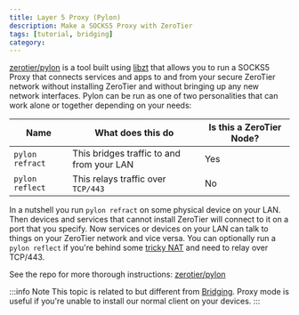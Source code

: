```yaml
---
title: Layer 5 Proxy (Pylon)
description: Make a SOCKS5 Proxy with ZeroTier
tags: [tutorial, bridging]
category: 
---
```


[zerotier/pylon](https://github.com/zerotier/pylon) is a tool built using [libzt](https://github.com/zerotier/libzt) that allows you to run a SOCKS5 Proxy that connects services and apps to and from your secure ZeroTier network without installing ZeroTier and without bringing up any new network interfaces. Pylon can be run as one of two personalities that can work alone or together depending on your needs:

| Name  | What does this do | Is this a ZeroTier Node? |
| ------------- | ------------- | - |
| `pylon refract`  | This bridges traffic to and from your LAN | Yes |
| `pylon reflect` | This relays traffic over `TCP/443`  | No |

In a nutshell you run `pylon refract` on some physical device on your LAN. Then devices and services that cannot install ZeroTier will connect to it on a port that you specify. Now services or devices on your LAN can talk to things on your ZeroTier network and vice versa. You can optionally run a `pylon reflect` if you're behind some [tricky NAT](./nat.md) and need to relay over TCP/443.

See the repo for more thorough instructions: [zerotier/pylon](https://github.com/zerotier/pylon)

:::info Note
This topic is related to but different from [Bridging](./bridging.md). Proxy mode is useful if you're unable to install our normal client on your devices.
:::

